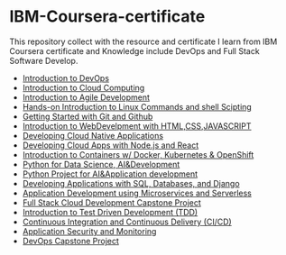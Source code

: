 # IBM-Coursera-certificate
This repository collect with the resource and certificate I learn from IBM Coursera certificate and Knowledge include DevOps and Full Stack Software Develop.

* [Introduction to DevOps](https://github.com/pingchihwang512/IBM-Coursera-certificate/tree/main/1_Introduction%20to%20DevOps)
* [Introduction to Cloud Computing](https://github.com/pingchihwang512/IBM-Coursera-certificate/tree/main/2_Cloud%20Computing)
* [Introduction to Agile Development](https://github.com/pingchihwang512/IBM-Coursera-certificate/tree/main/3_Introduction%20to%20Agile%20Development)
* [Hands-on Introduction to Linux Commands and shell Scipting](https://github.com/pingchihwang512/IBM-Coursera-certificate/tree/main/4_Hands-on%20Introduction%20to%20Linux%20Commands%20and%20shell%20Scipting)
* [Getting Started with Git and Github]()
* [Introduction to WebDevelpment with HTML,CSS,JAVASCRIPT]()
* [Developing Cloud Native Applications]()
* [Developing Cloud Apps with Node.js and React]()
* [Introduction to Containers w/ Docker, Kubernetes & OpenShift]()
* [Python for Data Science, AI&Development]()
* [Python Project for AI&Application development]()
* [Developing Applications with SQL, Databases, and Django]()
* [Application Development using Microservices and Serverless]()
* [Full Stack Cloud Development Capstone Project]()
* [Introduction to Test Driven Development (TDD)]()
* [Continuous Integration and Continuous Delivery (CI/CD)]()
* [Application Security and Monitoring]()
* [DevOps Capstone Project]()
